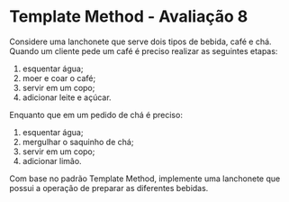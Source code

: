 # Template Method - Avaliação 8

Considere uma lanchonete que serve dois tipos de bebida, café e chá.<br>
Quando um cliente pede um café é preciso realizar as seguintes etapas:<br> 
1) esquentar água;<br>
2) moer e coar o café;<br>
3) servir em um copo;<br>
4) adicionar leite e açúcar.

Enquanto que em um pedido de chá é preciso:<br> 
1) esquentar água;<br>
2) mergulhar o saquinho de chá;<br>
3) servir em um copo;<br>
4) adicionar limão.<br>

Com base no padrão Template Method, 
implemente uma lanchonete que possui a operação de preparar as diferentes bebidas.
